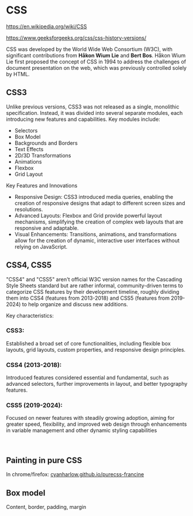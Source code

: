# CSS

https://en.wikipedia.org/wiki/CSS

https://www.geeksforgeeks.org/css/css-history-versions/

CSS was developed by the World Wide Web Consortium (W3C), with significant contributions from **Håkon Wium Lie** and **Bert Bos**. Håkon Wium Lie first proposed the concept of CSS in 1994 to address the challenges of document presentation on the web, which was previously controlled solely by HTML.

## CSS3

Unlike previous versions, CSS3 was not released as a single, monolithic specification. Instead, it was divided into several separate modules, each introducing new features and capabilities. Key modules include:

- Selectors
- Box Model
- Backgrounds and Borders
- Text Effects
- 2D/3D Transformations
- Animations
- Flexbox
- Grid Layout

Key Features and Innovations

- Responsive Design: CSS3 introduced media queries, enabling the creation of responsive designs that adapt to different screen sizes and resolutions.
- Advanced Layouts: Flexbox and Grid provide powerful layout mechanisms, simplifying the creation of complex web layouts that are responsive and adaptable.
- Visual Enhancements: Transitions, animations, and transformations allow for the creation of dynamic, interactive user interfaces without relying on JavaScript.

## CSS4, CSS5

"CSS4" and "CSS5" aren't official W3C version names for the Cascading Style Sheets standard but are rather informal, community-driven terms to categorize CSS features by their development timeline, roughly dividing them into CSS4 (features from 2013-2018) and CSS5 (features from 2019-2024) to help organize and discuss new additions.


Key characteristics:

### CSS3:

Established a broad set of core functionalities, including flexible box layouts, grid layouts, custom properties, and responsive design principles. 

### CSS4 (2013-2018):

Introduced features considered essential and fundamental, such as advanced selectors, further improvements in layout, and better typography features. 

### CSS5 (2019-2024):

Focused on newer features with steadily growing adoption, aiming for greater speed, flexibility, and improved web design through enhancements in variable management and other dynamic styling capabilities

<br/>

## Painting in pure CSS

In chrome/firefox: <a href="http://cyanharlow.github.io/purecss-francine">cyanharlow.github.io/purecss-francine</a>

## Box model

Content, border, padding, margin
